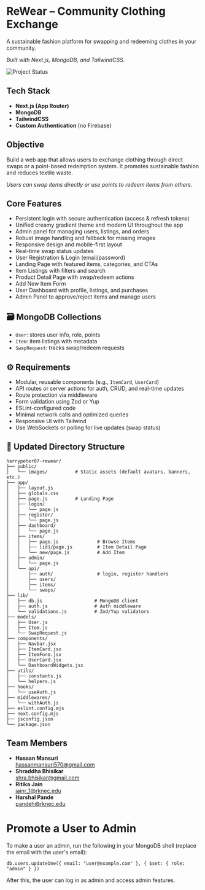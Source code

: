 # ReWear – Community Clothing Exchange

A sustainable fashion platform for swapping and redeeming clothes in your community.

_Built with Next.js, MongoDB, and TailwindCSS._

![Project Status](https://img.shields.io/badge/status-active-brightgreen)

## Tech Stack

- **Next.js (App Router)**
- **MongoDB**
- **TailwindCSS**
- **Custom Authentication** (no Firebase)

## Objective

Build a web app that allows users to exchange clothing through direct swaps or a point-based redemption system. It promotes sustainable fashion and reduces textile waste.

_Users can swap items directly or use points to redeem items from others._

## Core Features

- Persistent login with secure authentication (access & refresh tokens)
- Unified creamy gradient theme and modern UI throughout the app
- Admin panel for managing users, listings, and orders
- Robust image handling and fallback for missing images
- Responsive design and mobile-first layout
- Real-time swap status updates
- User Registration & Login (email/password)
- Landing Page with featured items, categories, and CTAs
- Item Listings with filters and search
- Product Detail Page with swap/redeem actions
- Add New Item Form
- User Dashboard with profile, listings, and purchases
- Admin Panel to approve/reject items and manage users

## 🗃️ MongoDB Collections

- `User`: stores user info, role, points
- `Item`: item listings with metadata
- `SwapRequest`: tracks swap/redeem requests

## ⚙️ Requirements

- Modular, reusable components (e.g., `ItemCard`, `UserCard`)
- API routes or server actions for auth, CRUD, and real-time updates
- Route protection via middleware
- Form validation using Zod or Yup
- ESLint-configured code
- Minimal network calls and optimized queries
- Responsive UI with Tailwind
- Use WebSockets or polling for live updates (swap status)

## 📁 Updated Directory Structure

```
harrypeter07-rewear/
├── public/
│   └── images/          # Static assets (default avatars, banners, etc.)
├── app/
│   ├── layout.js
│   ├── globals.css
│   ├── page.js          # Landing Page
│   ├── login/
│   │   └── page.js
│   ├── register/
│   │   └── page.js
│   ├── dashboard/
│   │   └── page.js
│   ├── items/
│   │   ├── page.js              # Browse Items
│   │   ├── [id]/page.js         # Item Detail Page
│   │   └── new/page.js          # Add Item
│   ├── admin/
│   │   └── page.js
│   └── api/
│       ├── auth/                # login, register handlers
│       ├── users/
│       ├── items/
│       └── swaps/
├── lib/
│   ├── db.js                   # MongoDB client
│   ├── auth.js                 # Auth middleware
│   └── validations.js          # Zod/Yup validators
├── models/
│   ├── User.js
│   ├── Item.js
│   └── SwapRequest.js
├── components/
│   ├── Navbar.jsx
│   ├── ItemCard.jsx
│   ├── ItemForm.jsx
│   ├── UserCard.jsx
│   └── DashboardWidgets.jsx
├── utils/
│   ├── constants.js
│   └── helpers.js
├── hooks/
│   └── useAuth.js
├── middlewares/
│   └── withAuth.js
├── eslint.config.mjs
├── next.config.mjs
├── jsconfig.json
└── package.json
```

## Team Members

- **Hassan Mansuri**  
  hassanmansuri570@gmail.com
- **Shraddha Bhisikar**  
  shra.bhisikar@gmail.com
- **Ritika Jain**  
  jainr_1@rknec.edu
- **Harshal Pande**  
  pandeh@rknec.edu

# Promote a User to Admin

To make a user an admin, run the following in your MongoDB shell (replace the email with the user's email):

```
db.users.updateOne({ email: "user@example.com" }, { $set: { role: "admin" } })
```

After this, the user can log in as admin and access admin features.

